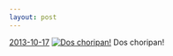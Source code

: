 ```yaml
---
layout: post
---
```


<p>
  <time><a href="/93">2013-10-17</a></time>
  <a href="/93"><img src="{{ site.assets_url }}/93-640.jpg" srcset="{{ site.assets_url }}/93-1280.jpg 1280w, {{ site.assets_url }}/93-960.jpg 960w, {{ site.assets_url }}/93-640.jpg 640w, {{ site.assets_url }}/93-320.jpg 320w" sizes="(min-width: 700px) 50vw, calc(100vw - 2rem)" alt="Dos choripan!" /></a>
  <span>Dos choripan!</span>
</p>
